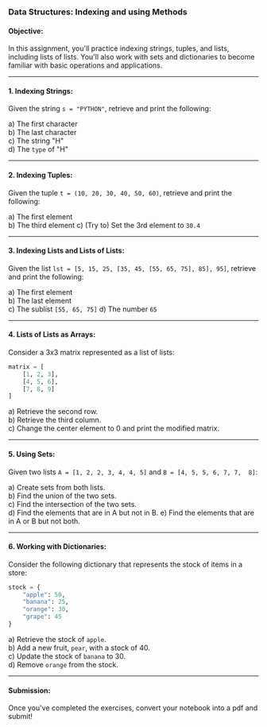

### Data Structures: Indexing and using Methods

#### Objective:
In this assignment, you'll practice indexing strings, tuples, and lists, 
including lists of lists. You'll also work with sets and dictionaries to 
become familiar with basic operations and applications.

---

#### 1. Indexing Strings:
Given the string `s = "PYTHON"`, retrieve and print the following:

a) The first character  
b) The last character  
c) The string "H"  
d) The `type` of "H"


---

#### 2. Indexing Tuples:
Given the tuple `t = (10, 20, 30, 40, 50, 60)`, retrieve and print the 
following:

a) The first element  
b) The third element 
c) (Try to) Set the 3rd element to `30.4`

---

#### 3. Indexing Lists and Lists of Lists:
Given the list `lst = [5, 15, 25, [35, 45, [55, 65, 75], 85], 95]`, 
retrieve and print the following:

a) The first element  
b) The last element  
c) The sublist `[55, 65, 75]`
d) The number `65`

---

#### 4. Lists of Lists as Arrays:
Consider a 3x3 matrix represented as a list of lists:

```python
matrix = [
    [1, 2, 3],
    [4, 5, 6],
    [7, 8, 9]
]
```

a) Retrieve the second row.  
b) Retrieve the third column.  
c) Change the center element to 0 and print the modified matrix.

---

#### 5. Using Sets:
Given two lists `A = [1, 2, 2, 3, 4, 4, 5]` and `B = [4, 5, 5, 6, 7, 7, 
8]`:

a) Create sets from both lists.  
b) Find the union of the two sets.  
c) Find the intersection of the two sets.  
d) Find the elements that are in A but not in B.
e) Find the elements that are in A or B but not both.

---

#### 6. Working with Dictionaries:
Consider the following dictionary that represents the stock of items in a 
store:

```python
stock = {
    "apple": 50,
    "banana": 25,
    "orange": 30,
    "grape": 45
}
```

a) Retrieve the stock of `apple`.  
b) Add a new fruit, `pear`, with a stock of 40.  
c) Update the stock of `banana` to 30.  
d) Remove `orange` from the stock.  


---

#### Submission:
Once you've completed the exercises, convert your notebook into a pdf and submit!


